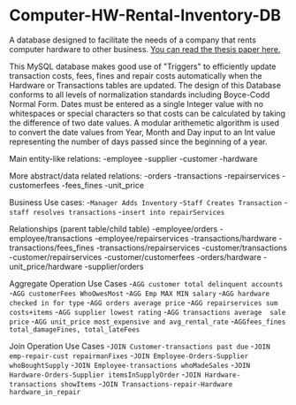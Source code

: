 # Computer-HW-Rental-Inventory-DB
A database designed to facilitate the needs of a company that rents computer hardware to other business. [You can read the thesis paper here.](https://docs.google.com/document/d/1-Pl3-byb9lP-yP0djDWQKkJnM8AU3cxsC10mlbDKAsM/edit)

This MySQL database makes good use of "Triggers" to efficiently update transaction costs, fees, fines and repair costs automatically when the Hardware or Transactions tables are updated. The design of this Database conforms to all levels of normalization standards including Boyce-Codd Normal Form. Dates must be entered as a single Integer value with no whitespaces or special characters so that costs can be calculated by taking the difference of two date values. A modular arithemetic algorithm is used to convert the date values from Year, Month and Day input to an Int value representing the number of days passed since the beginning of a year.

Main entity-like relations:
-employee
-supplier
-customer
-hardware

More abstract/data related relations:
-orders
-transactions
-repairservices
-customerfees
-fees_fines
-unit_price

Business Use cases:
-`Manager Adds Inventory`
-`Staff Creates Transaction`
-`staff resolves transactions`
-`insert into repairServices`

Relationships (parent table/child table)
-employee/orders
-employee/transactions
-employee/repairservices
-transactions/hardware
-transactions/fees_fines
-transactions/repairservices
-customer/transactions
-customer/repairservices
-customer/customerfees
-orders/hardware
-unit_price/hardware
-supplier/orders

Aggregate Operation Use Cases
-`AGG customer total delinquent accounts`
-`AGG customerFees WhoOwesMost`
-`AGG Emp MAX MIN salary`
-`AGG hardware checked in for type`
-`AGG orders average price`
-`AGG repairservices sum costs+items`
-`AGG supplier lowest rating`
-`AGG transactions average  sale price`
-`AGG unit_price most_expensive and avg_rental_rate`
-`AGGfees_fines total_damageFines, total_lateFees`

Join Operation Use Cases
-`JOIN Customer-transactions past due`
-`JOIN emp-repair-cust repairmanFixes`
-`JOIN Employee-Orders-Supplier whoBoughtSupply`
-`JOIN Employee-transactions whoMadeSales`
-`JOIN Hardware-Orders-Supplier itemsInSupplyOrder`
-`JOIN Hardware-transactions showItems`
-`JOIN Transactions-repair-Hardware hardware_in_repair`

